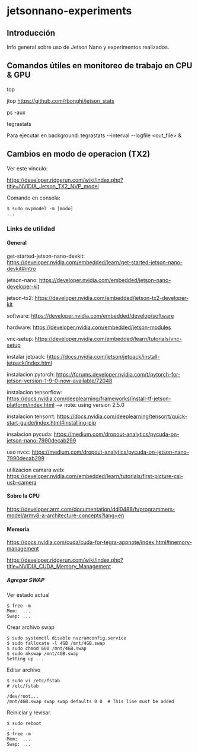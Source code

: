 # jetsonnano-experiments

## Introducción

Info general sobre uso de Jetson Nano y experimentos realizados.

## Comandos útiles en monitoreo de trabajo en CPU & GPU

top

jtop <https://github.com/rbonghi/jetson_stats>

ps -aux

tegrastats

Para ejecutar en background:
tegrastats --interval <int> --logfile <out_file> &

## Cambios en modo de operacion (TX2)

Ver este vinculo:

<https://developer.ridgerun.com/wiki/index.php?title=NVIDIA_Jetson_TX2_NVP_model>

Comando en consola:

```console
$ sudo nvpmodel -m [modo]
...
```

### Links de utilidad

#### General

get-started-jetson-nano-devkit:
<https://developer.nvidia.com/embedded/learn/get-started-jetson-nano-devkit#intro>

jetson-nano:
<https://developer.nvidia.com/embedded/jetson-nano-developer-kit>

jetson-tx2:
<https://developer.nvidia.com/embedded/jetson-tx2-developer-kit>

software:
<https://developer.nvidia.com/embedded/develop/software>

hardware:
<https://developer.nvidia.com/embedded/jetson-modules>

vnc-setup:
<https://developer.nvidia.com/embedded/learn/tutorials/vnc-setup>

instalar jetpack:
<https://docs.nvidia.com/jetson/jetpack/install-jetpack/index.html>

instalacion pytorch:
<https://forums.developer.nvidia.com/t/pytorch-for-jetson-version-1-9-0-now-available/72048>

instalacion tensorflow:
<https://docs.nvidia.com/deeplearning/frameworks/install-tf-jetson-platform/index.html> --> note: using version 2.5.0

instalacion tensorrt:
<https://docs.nvidia.com/deeplearning/tensorrt/quick-start-guide/index.html#installing-pip>

insalacion pycuda:
<https://medium.com/dropout-analytics/pycuda-on-jetson-nano-7990decab299>

uso nvcc:
<https://medium.com/dropout-analytics/pycuda-on-jetson-nano-7990decab299>

utilizacion camara web:
<https://developer.nvidia.com/embedded/learn/tutorials/first-picture-csi-usb-camera>

#### Sobre la CPU

<https://developer.arm.com/documentation/ddi0488/h/programmers-model/armv8-a-architecture-concepts?lang=en>

#### Memoria

<https://docs.nvidia.com/cuda/cuda-for-tegra-appnote/index.html#memory-management>

<https://developer.ridgerun.com/wiki/index.php?title=NVIDIA_CUDA_Memory_Management>

##### Agregar SWAP

Ver estado actual

```console
$ free -m
Mem:  ...
Swap: ...
```

Crear archivo swap

```console
$ sudo systemctl disable nvzramconfig.service
$ sudo fallocate -l 4GB /mnt/4GB.swap
$ sudo chmod 600 /mnt/4GB.swap
$ sudo mkswap /mnt/4GB.swap
Setting up ...
```

Editar archivo

```console
$ sudo vi /etc/fstab
# /etc/fstab
...
/dev/root...
/mnt/4GB.swap swap swap defaults 0 0  # This line must be added
```

Reiniciar y revisar.

```console
$ sudo reboot
...
$ free -m
Mem:  ...
Swap: ...
```
